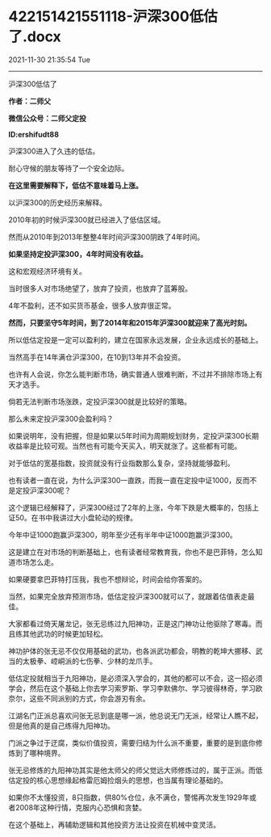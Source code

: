 # 422151421551118-沪深300低估了.docx

2021-11-30 21:35:54 Tue

----

沪深300低估了

__作者：二师父__

__微信公众号：二师父定投__

__ID:ershifudt88__

沪深300进入了久违的低估。

耐心守候的朋友等待了一个安全边际。

__在这里需要解释下，低估不意味着马上涨。__

以沪深300的历史经历来解释。

2010年初的时候沪深300就已经进入了低估区域。

然而从2010年到2013年整整4年时间沪深300阴跌了4年时间。

__如果坚持定投沪深300，4年时间没有收益。__

这和宏观经济环境有关。

当时很多人对市场绝望了，放弃了投资，也放弃了蓝筹股。

4年不盈利，还不如买货币基金，很多人放弃很正常。

__然而，只要坚守5年时间，到了2014年和2015年沪深300就迎来了高光时刻。__

所以低估定投是一定可以盈利的，建立在国家永远发展，企业永远成长的基础上。

当然高手在14年满仓沪深300，在10到13年并不会投资。

也许有人会说，你怎么能判断市场，确实普通人很难判断，不过并不排除市场上有天才选手。

倘若无法判断市场涨跌，定投沪深300就是比较好的策略。

那么未来定投沪深300会盈利吗？

如果说明年，没有把握，但是如果以5年时间为周期规划财务，定投沪深300长期收益率是比较可观。当然也有可能今天买入，明天就涨了。这些都有可能。

对于低估的宽基指数，投资就没有行业指数那么复杂，坚持就能够盈利。

也有读者一直在说，为什么沪深300一直跌，而我一直在定投中证1000，反而不是定投沪深300呢？

这个逻辑已经解释了，沪深300经过了2年的上涨，今年下跌是大概率的，包括上证50。在书中我讲过大小盘轮动的规律。

今年中证1000跑赢沪深300，明年至少还有半年中证1000跑赢沪深300。

这是建立在对市场的判断基础上，也有读者经常教育我，你也不是巴菲特，怎么知道市场怎么走。

如果硬要拿巴菲特打压我，我也不想辩论，时间会给你答案的。

当然，如果完全放弃预测市场，低估定投沪深300就可以了，就跟着估值表走最佳。

大家都看过倚天屠龙记，张无忌练过九阳神功，正是这门神功让他驱除了寒毒。而且练其他武功的时候更加轻松。

神功护体的张无忌不仅仅用基础的武功，也各派武功都会，明教的乾坤大挪移、武当的太极拳、崆峒派的七伤拳、少林的龙爪手。

低估定投就相当于九阳神功，是必须深入学会的，其他的都可以不会，这一招必须学会，然后在这个基础上你去学习索罗斯、学习李默佛尔、学习彼得林奇，学习欧奈尔，这些不同派别的方式，你会游刃有余。

江湖名门正派总喜欢问张无忌到底是哪一派，他总说无门无派，经常让人瞧不起，但是他真的是自己练得九阳神功。

门派之争过于迂腐，类似价值投资，需要归结为什么派不重要，重要的是到底你修炼到了哪种境界。

张无忌修炼的九阳神功其实是他太师父的师父觉远大师修炼过的，属于正派。而低估定投的核心思想缘起格雷厄姆捡烟头的思想，也当属有理论基础的。

如果你不太懂投资，8只指数，供80%仓位，永不满仓，警惕再次发生1929年或者2008年这种行情，克服内心恐惧和贪婪。

在这个基础上，再辅助逻辑和其他投资方法让投资在机械中变灵活。

